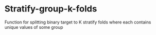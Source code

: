 # Stratify-group-k-folds
Function for splitting binary target to K stratify folds where each contains unique values of some group
